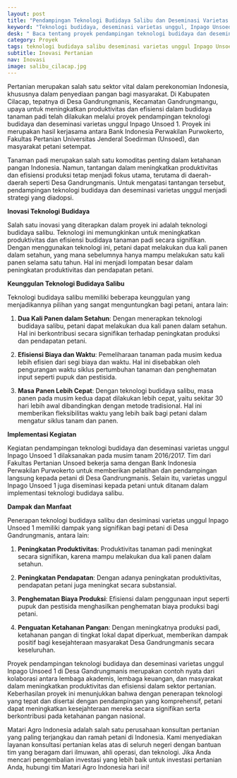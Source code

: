 ```yaml
---
layout: post
title: "Pendampingan Teknologi Budidaya Salibu dan Deseminasi Varietas Unggul Inpago Unsoed 1 Bersama Bank Indonesia"
keyword: "Teknologi budidaya, deseminasi varietas unggul, Inpago Unsoed 1, teknologi salibu, efisiensi produksi, Bank Indonesia, Fakultas Pertanian Unsoed, Kabupaten Cilacap, ketahanan pangan, matari agro Indonesia"
desk: " Baca tentang proyek pendampingan teknologi budidaya dan deseminasi varietas unggul Inpago Unsoed 1 di Desa Gandrungmanis, Kabupaten Cilacap, yang dilakukan bersama Bank Indonesia Perwakilan Purwokerto dan Fakultas Pertanian Unsoed."
category: Proyek
tags: teknologi budidaya salibu deseminasi varietas unggul Inpago Unsoed 1
subtitle: Inovasi Pertanian
nav: Inovasi
image: salibu_cilacap.jpg
---
```


Pertanian merupakan salah satu sektor vital dalam perekonomian Indonesia, khususnya dalam penyediaan pangan bagi masyarakat. Di Kabupaten Cilacap, tepatnya di Desa Gandrungmanis, Kecamatan Gandrungmangu, upaya untuk meningkatkan produktivitas dan efisiensi dalam budidaya tanaman padi telah dilakukan melalui proyek pendampingan teknologi budidaya dan deseminasi varietas unggul Inpago Unsoed 1. Proyek ini merupakan hasil kerjasama antara Bank Indonesia Perwakilan Purwokerto, Fakultas Pertanian Universitas Jenderal Soedirman (Unsoed), dan masyarakat petani setempat.

Tanaman padi merupakan salah satu komoditas penting dalam ketahanan pangan Indonesia. Namun, tantangan dalam meningkatkan produktivitas dan efisiensi produksi tetap menjadi fokus utama, terutama di daerah-daerah seperti Desa Gandrungmanis. Untuk mengatasi tantangan tersebut, pendampingan teknologi budidaya dan deseminasi varietas unggul menjadi strategi yang diadopsi.

**Inovasi Teknologi Budidaya**

Salah satu inovasi yang diterapkan dalam proyek ini adalah teknologi budidaya salibu. Teknologi ini memungkinkan untuk meningkatkan produktivitas dan efisiensi budidaya tanaman padi secara signifikan. Dengan menggunakan teknologi ini, petani dapat melakukan dua kali panen dalam setahun, yang mana sebelumnya hanya mampu melakukan satu kali panen selama satu tahun. Hal ini menjadi lompatan besar dalam peningkatan produktivitas dan pendapatan petani.

**Keunggulan Teknologi Budidaya Salibu**

Teknologi budidaya salibu memiliki beberapa keunggulan yang menjadikannya pilihan yang sangat menguntungkan bagi petani, antara lain:

1. **Dua Kali Panen dalam Setahun**: Dengan menerapkan teknologi budidaya salibu, petani dapat melakukan dua kali panen dalam setahun. Hal ini berkontribusi secara signifikan terhadap peningkatan produksi dan pendapatan petani.

2. **Efisiensi Biaya dan Waktu**: Pemeliharaan tanaman pada musim kedua lebih efisien dari segi biaya dan waktu. Hal ini disebabkan oleh pengurangan waktu siklus pertumbuhan tanaman dan penghematan input seperti pupuk dan pestisida.

3. **Masa Panen Lebih Cepat**: Dengan teknologi budidaya salibu, masa panen pada musim kedua dapat dilakukan lebih cepat, yaitu sekitar 30 hari lebih awal dibandingkan dengan metode tradisional. Hal ini memberikan fleksibilitas waktu yang lebih baik bagi petani dalam mengatur siklus tanam dan panen.

**Implementasi Kegiatan**

Kegiatan pendampingan teknologi budidaya dan deseminasi varietas unggul Inpago Unsoed 1 dilaksanakan pada musim tanam 2016/2017. Tim dari Fakultas Pertanian Unsoed bekerja sama dengan Bank Indonesia Perwakilan Purwokerto untuk memberikan pelatihan dan pendampingan langsung kepada petani di Desa Gandrungmanis. Selain itu, varietas unggul Inpago Unsoed 1 juga diseminasi kepada petani untuk ditanam dalam implementasi teknologi budidaya salibu.

**Dampak dan Manfaat**

Penerapan teknologi budidaya salibu dan desiminasi varietas unggul Inpago Unsoed 1 memiliki dampak yang signifikan bagi petani di Desa Gandrungmanis, antara lain:

1. **Peningkatan Produktivitas**: Produktivitas tanaman padi meningkat secara signifikan, karena mampu melakukan dua kali panen dalam setahun.

2. **Peningkatan Pendapatan**: Dengan adanya peningkatan produktivitas, pendapatan petani juga meningkat secara substansial.

3. **Penghematan Biaya Produksi**: Efisiensi dalam penggunaan input seperti pupuk dan pestisida menghasilkan penghematan biaya produksi bagi petani.

4. **Penguatan Ketahanan Pangan**: Dengan meningkatnya produksi padi, ketahanan pangan di tingkat lokal dapat diperkuat, memberikan dampak positif bagi kesejahteraan masyarakat Desa Gandrungmanis secara keseluruhan.


Proyek pendampingan teknologi budidaya dan deseminasi varietas unggul Inpago Unsoed 1 di Desa Gandrungmanis merupakan contoh nyata dari kolaborasi antara lembaga akademis, lembaga keuangan, dan masyarakat dalam meningkatkan produktivitas dan efisiensi dalam sektor pertanian. Keberhasilan proyek ini menunjukkan bahwa dengan penerapan teknologi yang tepat dan disertai dengan pendampingan yang komprehensif, petani dapat meningkatkan kesejahteraan mereka secara signifikan serta berkontribusi pada ketahanan pangan nasional.

Matari Agro Indonesia adalah salah satu perusahaan konsultan pertanian yang paling terjangkau dan ramah petani di Indonesia. Kami menyediakan layanan konsultasi pertanian kelas atas di seluruh negeri dengan bantuan tim yang beragam dari ilmuwan, ahli operasi, dan teknologi. Jika Anda mencari pengembalian investasi yang lebih baik untuk investasi pertanian Anda, hubungi tim Matari Agro Indonesia hari ini!
